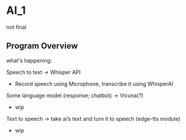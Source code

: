 # AI_1

not final

## Program Overview

what's happening:

Speech to text -> Whisper API
- Record speech using Microphone, transcribe it using WhisperAI

Some language model (response; chatbot) -> Vicuna(?)
- wip

Text to speech -> take ai’s text and turn it to speech (edge-tts module)
- wip

